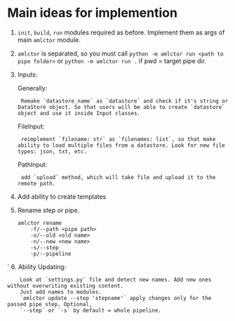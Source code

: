 # Main ideas for implemention

1. `init`, `build`, `run` modules required as before.
    Implement them as args of main `amlctor` module.

2. `amlctor` is separated, so you must  call `python -m amlctor run <path to pipe folder>` or
    `python -m amlctor run .` if pwd = target pipe dir.

3. Inputs:

    Generally:

        Remake `datastore_name` as `datastore` and check if it's string or DataStore object. So that users will be able to create `datastore` object and use it inside Input classes.

    FileInput:

        reimplement `filename: str` as `filenames: list`, so that make ability to load multiple files from a datastore. Look for new file types: json, txt, etc.

    PathInput:

        add `upload` method, which will take file and upload it to the remote path.

4. Add ability to create templates

5. Rename step or pipe.

    ```
    amlctor rename
        -f/--path <pipe path>  
        -o/--old <old name> 
        -n/--new <new name> 
        -s/--step 
        -p/--pipeline
    ```

`
6. Ability Updating:

        Look at `settings.py` file and detect new names. Add new ones without overwriting existing content.
        Just add names to modules.
        `amlctor update --step 'stepname'` apply changes only for the passed pipe step. Optional,
        `--step` or `-s` by default = whole pipeline.
